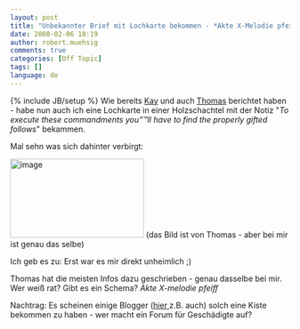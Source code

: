 ```yaml
---
layout: post
title: "Unbekannter Brief mit Lochkarte bekommen - *Akte X-Melodie pfeiff*"
date: 2008-02-06 18:19
author: robert.muehsig
comments: true
categories: [Off Topic]
tags: []
language: de
---
```

{% include JB/setup %}
Wie bereits <a href="http://www.giza-blog.de/KomischePostsendungAuchErhalten.aspx">Kay</a> und auch <a href="http://thomas.lippert.it/v4/2008/komische-postsendung/">Thomas</a> berichtet haben - habe nun auch ich eine Lochkarte in einer Holzschachtel mit der Notiz "<em>To execute these commandments you”™ll have to find the properly gifted follows</em>" bekammen.

Mal sehn was sich dahinter verbirgt:

<a href="{{BASE_PATH}}/assets/wp-images-de/image250.png"><img src="{{BASE_PATH}}/assets/wp-images-de/image-thumb229.png" style="border: 0px none " alt="image" border="0" height="142" width="240" /></a>
(das Bild ist von Thomas - aber bei mir ist genau das selbe)

Ich geb es zu: Erst war es mir direkt unheimlich ;)

Thomas hat die meisten Infos dazu geschrieben - genau dasselbe bei mir. Wer weiß rat? Gibt es ein Schema? *Akte X-melodie pfeiff*

Nachtrag: Es scheinen einige Blogger (<a href="http://bionic.kopfschmerzgenerator.de/archives/2008/02/04/mysterioese-holzkiste-mit-lochkarte/">hier </a>z.B. auch) solch eine Kiste bekommen zu haben - wer macht ein Forum für Geschädigte auf?
